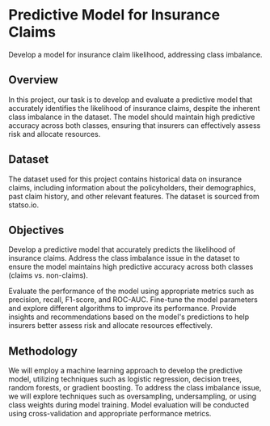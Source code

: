 # Predictive Model for Insurance Claims
Develop a model for insurance claim likelihood, addressing class imbalance.
## Overview
In this project, our task is to develop and evaluate a predictive model that accurately identifies the likelihood of insurance claims, despite the inherent class imbalance in the dataset. The model should maintain high predictive accuracy across both classes, ensuring that insurers can effectively assess risk and allocate resources.

## Dataset
The dataset used for this project contains historical data on insurance claims, including information about the policyholders, their demographics, past claim history, and other relevant features. The dataset is sourced from statso.io.

## Objectives
Develop a predictive model that accurately predicts the likelihood of insurance claims.
Address the class imbalance issue in the dataset to ensure the model maintains high predictive accuracy across both classes (claims vs. non-claims).

Evaluate the performance of the model using appropriate metrics such as precision, recall, F1-score, and ROC-AUC.
Fine-tune the model parameters and explore different algorithms to improve its performance.
Provide insights and recommendations based on the model's predictions to help insurers better assess risk and allocate resources effectively.

## Methodology
We will employ a machine learning approach to develop the predictive model, utilizing techniques such as logistic regression, decision trees, random forests, or gradient boosting. To address the class imbalance issue, we will explore techniques such as oversampling, undersampling, or using class weights during model training. Model evaluation will be conducted using cross-validation and appropriate performance metrics.
